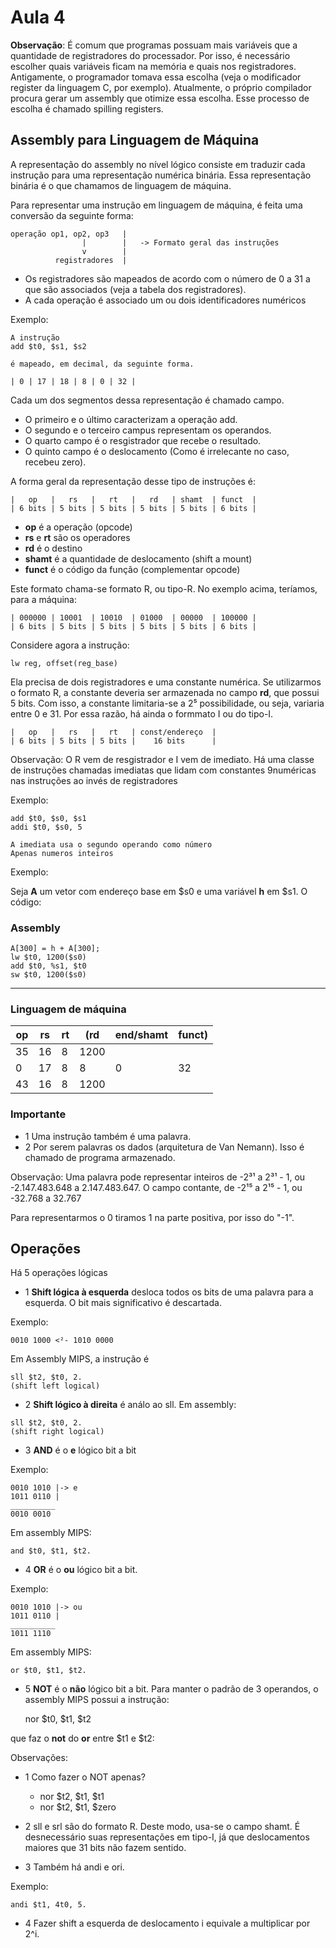 # Aula 4

**Observação**: É comum que programas possuam mais variáveis que a quantidade de registradores do processador. Por isso, é necessário escolher quais variáveis ficam na memória e quais nos registradores. Antigamente, o programador tomava essa escolha (veja o modificador register da linguagem C, por exemplo). Atualmente, o próprio compilador procura gerar um assembly que otimize essa escolha. Esse processo de escolha é chamado spilling registers.

## Assembly para Linguagem de Máquina
    
A representação do assembly no nível lógico consiste em traduzir cada instrução para uma representação numérica binária. Essa representação binária é o que chamamos de linguagem de máquina.

Para representar uma instrução em linguagem de máquina, é feita uma conversão da seguinte forma:

    operação op1, op2, op3   |   
                    |        |   -> Formato geral das instruções
                    v        |
              registradores  |


- Os registradores são mapeados de acordo com o número de 0 a 31 a que são associados (veja a tabela dos registradores).
- A cada operação é associado um ou dois identificadores numéricos

Exemplo: 

    A instrução
    add $t0, $s1, $s2

    é mapeado, em decimal, da seguinte forma.

    | 0 | 17 | 18 | 8 | 0 | 32 |

Cada um dos segmentos dessa representação é chamado campo.

- O primeiro e o último caracterizam a operação add.
- O segundo e o terceiro campus representam os operandos.
- O quarto campo é o resgistrador que recebe o resultado.
- O quinto campo é o deslocamento (Como é irrelecante no caso, recebeu zero).

A forma geral da representação desse tipo de instruções é:

    |   op   |   rs   |   rt   |   rd   | shamt  | funct  |
    | 6 bits | 5 bits | 5 bits | 5 bits | 5 bits | 6 bits |

- **op** é a operação (opcode)
- **rs** e **rt** são os operadores
- **rd** é o destino
- **shamt** é a quantidade de deslocamento (shift a mount)
- **funct** é o código da função (complementar opcode)

Este formato chama-se formato R, ou tipo-R. No exemplo acima, teríamos, para a máquina:


    | 000000 | 10001  | 10010  | 01000  | 00000  | 100000 |
    | 6 bits | 5 bits | 5 bits | 5 bits | 5 bits | 6 bits |

Considere agora a instrução:

    lw reg, offset(reg_base)

Ela precisa de dois registradores e uma constante numérica. Se utilizarmos o formato R, a constante deveria ser armazenada no campo **rd**, que possui 5 bits. Com isso, a constante limitaria-se a 2⁵ possibilidade, ou seja, variaria entre 0 e 31. Por essa razão, há ainda o formmato I ou do tipo-I.

    |   op   |   rs   |   rt   | const/endereço  |
    | 6 bits | 5 bits | 5 bits |    16 bits      |

Observação: O R vem de resgistrador e I vem de imediato. Há uma classe de instruções chamadas imediatas que lidam com constantes 9numéricas nas instruções ao invés de registradores

Exemplo: 

    add $t0, $s0, $s1
    addi $t0, $s0, 5

    A imediata usa o segundo operando como número
    Apenas numeros inteiros

Exemplo:

Seja **A** um vetor com endereço base em $s0 e uma variável **h** em $s1. O código:

### Assembly

    A[300] = h + A[300];
    lw $t0, 1200($s0)
    add $t0, %s1, $t0
    sw $t0, 1200($s0)

---

### Linguagem de máquina

|   op   |   rs   |   rt   |  (rd   | end/shamt  | funct) |
|--------|--------|--------|--------|------------|--------|
| 35     | 16     | 8      |            1200              |
| 0      | 17     | 8      | 8      | 0          | 32     |
| 43     | 16     | 8      |            1200              |

### Importante

- 1 Uma instrução também é uma palavra.
- 2 Por serem palavras os dados (arquitetura de Van Nemann). Isso é chamado de programa armazenado.

Observação: Uma palavra pode representar inteiros de -2³¹ a 2³¹ - 1, ou -2.147.483.648 a 2.147.483.647.
O campo contante, de -2¹⁵ a 2¹⁵ - 1, ou -32.768 a 32.767

Para representarmos o 0 tiramos 1 na parte positiva, por isso do "-1".

## Operações

Há 5 operações lógicas
- 1 **Shift lógica à esquerda** desloca todos os bits de uma palavra para a esquerda. O bit mais significativo é descartada.

Exemplo:

    0010 1000 <²- 1010 0000

Em Assembly MIPS, a instrução é 

    sll $t2, $t0, 2.
    (shift left logical)

- 2 **Shift lógico à direita** é análo ao sll. Em assembly:

```
sll $t2, $t0, 2.
(shift right logical)
```

- 3 **AND** é o **e** lógico bit a bit

Exemplo:

    0010 1010 |-> e
    1011 0110 |
    __________
    0010 0010

Em assembly MIPS:

    and $t0, $t1, $t2.

- 4 **OR** é o **ou** lógico bit a bit.

Exemplo:

    0010 1010 |-> ou
    1011 0110 |
    __________
    1011 1110

Em assembly MIPS:

    or $t0, $t1, $t2.

- 5 **NOT** é o **não** lógico bit a bit. Para manter o padrão de 3 operandos, o assembly MIPS possui a instrução:

    nor $t0, $t1, $t2

que faz o **not** do **or** entre $t1 e $t2:

Observações:

- 1 Como fazer o NOT apenas?
    - nor $t2, $t1, $t1
    - nor $t2, $t1, $zero

- 2 sll e srl são do formato R. Deste modo, usa-se o campo shamt. É desnecessário suas representações em tipo-I, já que deslocamentos maiores que 31 bits não fazem sentido.

- 3 Também há andi e ori.

Exemplo:

    andi $t1, 4t0, 5.

- 4 Fazer shift a esquerda de deslocamento i equivale a multiplicar por 2^i.